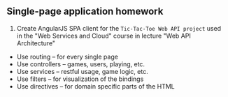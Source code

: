 ## Single-page application homework

1. Create AngularJS SPA client for the `Tic-Tac-Toe Web API project` used in the "Web Services and Cloud" course in lecture "Web API Architecture"
 * Use routing – for every single page
 * Use controllers – games, users, playing, etc.
 * Use services – restful usage, game logic, etc.
 * Use filters – for visualization of the bindings
 * Use directives – for domain specific parts of the HTML